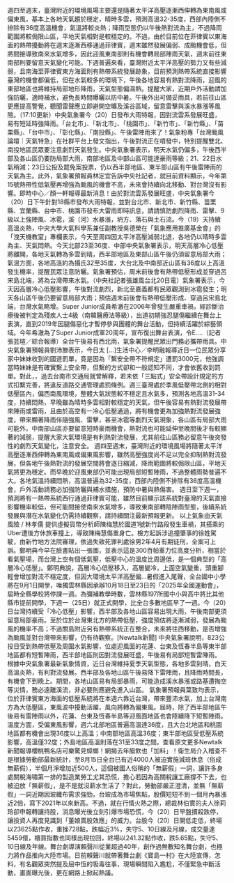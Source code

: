 週四至週末，臺灣附近的環境風場主要還是隨著太平洋高壓逐漸西伸轉為東南風或偏東風，基本上各地天氣趨於穩定，晴時多雲，預測高溫32-35度，西部內陸側不排除有36度高溫機會，氣溫將較炎熱；降雨型態仍以午後熱對流為主，不過降雨範圍將較侷限山區，平地天氣相對是較穩定的。不過，由於目前位在菲律賓以東海面的熱帶擾動將在週末逐漸西移通過菲律賓，週末雖然發展偏弱、成颱機會低，但將間接導致南來水氣增多，因此迎風東南部則有機會轉局部陣雨天氣，週末前往東南部則要留意天氣變化可能。下週普遍來看，臺灣附近太平洋高壓的勢力又有些減弱，且南海至菲律賓東方海面則有熱帶系統發展跡象，目前預測熱帶系統直接影響臺灣的機會都偏低，但在水氣較多的環境下，午後各地容易有熱對流降雨，迎風的東部地區也將維持局部地形降雨，天氣型態偏濕熱。提醒大家，近期戶外活動請加強防曬，適時補水，避免長時間曝曬以防中暑。午後外出可備妥雨具，若前往山區更應提高警覺，聽聞雷聲應立即避開空曠及溪谷區域，留意雷擊與溪水暴漲等風險。（17:10更新）中央氣象署今（20）日發布大雨特報，因對流雲系發展旺盛，易有短延時強降雨。「台北市」、「新北市」、「桃園市」、「新竹市」、「新竹縣」、「苗栗縣」、「台中市」、「彰化縣」、「南投縣」、午後雷陣雨來了！氣象粉專「台灣颱風論壇｜天氣特急」在社群平台上發文指出，午後對流正在噴發中，特別提醒雙北、南投地區民眾要注意劇烈天氣發生。中央氣象署表示，明天水氣仍偏多，午後西半部及各山區仍要防局部大雨，南部地區及中部山區可能達豪雨等級；21、22日水氣稍減；23日公投及罷免案投票，仍以西半部地區、東半部山區有午後雷陣雨的天氣為主。此外，氣象署預報員林定宜告訴中央社記者，就目前資料顯示，今年第15號熱帶性低氣壓再增強為颱風的機會不高，未來會持續向北移動、對台灣沒有影響。即時中心／顏一軒報導最新消息！由於對流雲系發展旺盛，中央氣象署今（20）日下午針對18縣市發布大雨特報，並對台北市、新北市、新竹縣、苗栗縣、宜蘭縣、台中市、桃園市發布大雷雨即時訊息，請請慎防劇烈降雨、雷擊、9級以上強陣風、冰雹，溪（河）水暴漲，坍方、落石與土石流。今（19）天持續高溫炎熱，中央大學大氣科學系兼任副教授吳德榮在「氣象應用推廣基金會」的「洩天機教室」專欄表示，今天至周四因太平洋高壓減弱北退，各地仍以晴時多雲為主、天氣悶熱。今天北部23至36度、中部中央氣象署表示，明天高層冷心低壓將離開，各地天氣轉為多雲到晴，西半部地區及東部山區午後仍須留意局部大雨；氣溫方面，各地高溫約為攝氏32至35度，大台北及中南部近山區有36度以上高溫發生機率，提醒民眾注意防曬。氣象署預估，周末前後會有熱帶低壓形成並穿過呂宋島北端，將為台灣帶來水氣。（中央社記者張雄風台北20日電）氣象署表示，今天因高層冷心低壓影響，午後對流劇烈，新北至嘉義都有民眾觀測到冰雹發生；明天各山區午後仍要留意局部大雨；預估週末前後會有熱帶低壓形成、穿過呂宋島北端，台灣水氣略增。Super Junior成員希澈在2006年曾發生嚴重車禍，經診斷治療後被判定為殘疾人士4級（南韓醫療法等級），出道初期強忍腿傷繼續在舞台上表演，直到2019年因腿傷惡化才暫停參與團體的舞台活動，但持續活躍於綜藝領域。今年希澈為了Super Junior成軍20周年，宣布復出舞台表演，令E....（記者張芸瑄／綜合報導）全台午後易有西北雨，氣象署提醒民眾出門務必攜帶雨具。中央氣象署預報員劉沛滕表示，今日太 […]生活中心／李明融報導近日一位民眾分享家中妹妹收到的國道罰單，竟是因為「繫安全帶不符規定」遭罰3000元，他強調當時妹妹是有確實繫上安全帶，但繫的方式卻和一般認知不同，才會依舊收到罰單。對此，，過去台南市交通局就曾解釋，若未依「三點式」安全帶設計規定的方式扣繫完善，將違反道路交通管理處罰條例。週三臺灣處於季風低壓帶北側的相對低壓區內，偏西南風環境，整體大氣狀態較不穩定且水氣多，預測各地高溫31-34度，持續悶熱，早晚雖為晴時多雲相對較穩定的天氣，但午後容易有熱對流發展帶來陣雨或雷雨，且由於高空有一冷心低壓通過，將有機會更為加強熱對流發展強度，帶來顯著降雨伴隨強風、雷擊，甚至冰雹等劇烈天氣現象，各山區有局部大雨可能外，中南部山區亦要留意短時豪雨機會，熱對流也可能延伸至晚間後才有較顯著的減弱，提醒大家大氣環境是有利熱對流發展，尤其前往山區務必留意午後突發性的劇烈天氣變化，注意安全。  週四至週末，臺灣附近的環境風場將隨著太平洋高壓逐漸西伸轉為東南風或偏東風影響，雖然高壓強度尚不足以完全抑制熱對流發展，但各地午後熱對流的發展空間將會逐日縮減，降雨範圍將較侷限山區，平地天氣將更為穩定。而早晚於迎風東部仍可能出現局部短暫陣雨，不過整體雨勢普遍不大。各地氣溫持續悶熱，高溫普遍為32-35度，西部內陸側不排除有36度高溫機會，戶外活動請務必加強防曬與補水措施，預防中暑與熱傷害。  週日至下週一，預測將有一熱帶系統西行通過菲律賓可能，雖然目前顯示該系統對臺灣的天氣直接影響機率較低，但可能間接使南來水氣增多，導致東南部轉陰陣雨型態，後續系統發展與潛在水氣變化仍需持續觀察，請持續關注最新預報更新。  以上氣象由天氣風險 / 林孝儒 提供虛擬貨幣分析師陳梅慧於國道1號新竹路段發生車禍，其搭乘的Uber遭後方休旅車撞上，導致陳梅慧傷重身亡。檢方起訴涉追撞肇事的徐姓駕駛，由新竹地方法院審理，依過失致死罪判處徐男2年4月有期徒刑，全案可上訴。鄭明典今早在臉書貼出一張圖，並表示這是300百帕重力位高度分析，相當於看氣壓場，而台灣上空有個低氣壓，低壓中心的溫度比周邊低，是一個典型的「高層冷心低壓」。鄭明典說，高層冷心低壓移入，高層變冷，上面空氣變重，頭重腳輕會增加對流不穩定度，但因大環境太平洋高壓偏...暑假進入尾聲，全台國中小學將在9月1日開學，唯獨雲林縣因承辦10月18日至23日的「2025年全國運動會」，屆時全縣學校將停課一週。為彌補教學時數，雲林縣197所國中小與高中將比其他縣市提前開學，下週一（25日）就正式開學，比全台多數地區早了一週。今（20）日台灣持續受「冷心低壓」影響，西半部及各地山區容易出現大雨，午後南部更須留意局部豪雨。至於位於台灣東北方的熱帶低壓，強度預估將逐漸減弱，發展為颱風的機率不高；不過關島附近另有熱帶系統正在整合，未來將往西移動，是否增強為颱風並對台灣帶來影響，仍有待觀察。[Newtalk新聞] 中央氣象署說明，823公投日受到熱帶低壓及周圍水氣影響，位處迎風面的花蓮、台東及恆春半島等東半部地區都有短暫陣雨，西半部地區則因對流發展旺盛，午後易有局部短暫雷陣雨。 根據中央氣象署最新氣象情資，近日台灣維持夏季天氣型態，各地多雲到晴，白天高溫炎熱，有利對流發展。西半部及各地山區午後易降下雷陣雨，且降雨時間長，有機會下到晚上。期間，各地山區易有局部暴雨，可能造成溪水暴漲或路基遭掏空等災情，務必遠離溪流，非必要則應避免進入山區。 氣象署預報員葉致均表示，位於菲律賓東方海面的低壓系統將在本週六靠近台灣，帶來豐沛水氣，加上台灣南方為大低壓區，東風波中擾動活躍，風向將轉為偏東風。屆時，除了西半部地區午後易有雷陣雨以外，花蓮、台東及恆春半島等迎風面地區也會陸續降下短暫陣雨。 溫度方面，受偏東風影響，週六北部地區普遍高溫達36度，且大台北地區和桃園地區都有機會出現36度以上高溫；中南部地區高溫36度；東半部地區受低壓系統影響，高溫僅32度；外島地區高溫則落在31至33度之間。查看原文更多Newtalk新聞報導櫻桃鴨名店可樂驚見蟑螂！網揭去年醋飲也「加料」！衛生局介入稽查不是根據勞動部最新統計，至8月15日全台已有近4000人被迫實施減班休息（俗成無薪假），半個月淨增加近500人，這個被國人俗稱的「無薪假」一詞，讓許多身處關稅海嘯第一排的製造業勞工尤其恐慌，擔心若因為高關稅讓工廠撐不下去，也被迫放「無薪假」，是不是就沒薪水生活了？對此，勞動部嚴正澄清，並無「無薪假」一詞近期因玻纖布需求強勁，台玻成為市場焦點，股價短短不到一個月內暴漲近2倍，寫下2021年以來新高。不過，就在行情火熱之際，總裁林伯實的夫人徐莉玲卻申報轉讓持股，消息曝光後立刻引爆市場恐慌，今（20）日早盤摜殺跌停，讓投資人再度見識到「董娘賣股效應」的威力。台股今（20）日開低走低，終場以23625點作收，重挫728點，跌幅近3%，失守5、10日線及月線，成交量達5459億，櫃買指數也同樣出現拉回，終場以241.32點作收，跌5.65點，失守5、10日線及年線。舞台劇導演賴聲川從業超過40年，創作過無數知名舞台劇，也極力將作品推向大陸市場。日前賴聲川就帶著舞台劇《寶島一村》在大陸宣傳，怎料，有名觀眾突然提及屈中恆的吸毒往事，現場瞬間陷入尷尬，不僅緊急中斷活動，畫面曝光後，更在網路上掀起熱議。